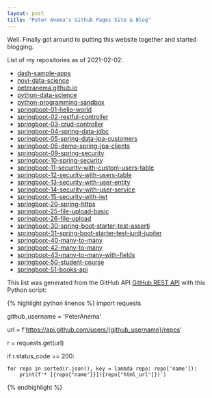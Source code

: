 ```yaml
---
layout: post
title: "Peter Anema's Github Pages Site & Blog"
---
```


Well. Finally got around to putting this website together and started blogging. 

List of my repositories as of 2021-02-02:

* [dash-sample-apps](https://github.com/PeterAnema/dash-sample-apps)
* [novi-data-science](https://github.com/PeterAnema/novi-data-science)
* [peteranema.github.io](https://github.com/PeterAnema/peteranema.github.io)
* [python-data-science](https://github.com/PeterAnema/python-data-science)
* [python-programming-sandbox](https://github.com/PeterAnema/python-programming-sandbox)
* [springboot-01-hello-world](https://github.com/PeterAnema/springboot-01-hello-world)
* [springboot-02-restful-controller](https://github.com/PeterAnema/springboot-02-restful-controller)
* [springboot-03-crud-controller](https://github.com/PeterAnema/springboot-03-crud-controller)
* [springboot-04-spring-data-jdbc](https://github.com/PeterAnema/springboot-04-spring-data-jdbc)
* [springboot-05-spring-data-jpa-customers](https://github.com/PeterAnema/springboot-05-spring-data-jpa-customers)
* [springboot-06-demo-spring-jpa-clients](https://github.com/PeterAnema/springboot-06-demo-spring-jpa-clients)
* [springboot-09-spring-security](https://github.com/PeterAnema/springboot-09-spring-security)
* [springboot-10-spring-security](https://github.com/PeterAnema/springboot-10-spring-security)
* [springboot-11-security-with-custom-users-table](https://github.com/PeterAnema/springboot-11-security-with-custom-users-table)
* [springboot-12-security-with-users-table](https://github.com/PeterAnema/springboot-12-security-with-users-table)
* [springboot-13-security-with-user-entity](https://github.com/PeterAnema/springboot-13-security-with-user-entity)
* [springboot-14-security-with-user-service](https://github.com/PeterAnema/springboot-14-security-with-user-service)
* [springboot-15-security-with-jwt](https://github.com/PeterAnema/springboot-15-security-with-jwt)
* [springboot-20-spring-https](https://github.com/PeterAnema/springboot-20-spring-https)
* [springboot-25-file-upload-basic](https://github.com/PeterAnema/springboot-25-file-upload-basic)
* [springboot-26-file-upload](https://github.com/PeterAnema/springboot-26-file-upload)
* [springboot-30-spring-boot-starter-test-assertj](https://github.com/PeterAnema/springboot-30-spring-boot-starter-test-assertj)
* [springboot-31-spring-boot-starter-test-junit-jupiter](https://github.com/PeterAnema/springboot-31-spring-boot-starter-test-junit-jupiter)
* [springboot-40-many-to-many](https://github.com/PeterAnema/springboot-40-many-to-many)
* [springboot-42-many-to-many](https://github.com/PeterAnema/springboot-42-many-to-many)
* [springboot-43-many-to-many-with-fields](https://github.com/PeterAnema/springboot-43-many-to-many-with-fields)
* [springboot-50-student-course](https://github.com/PeterAnema/springboot-50-student-course)
* [springboot-51-books-api](https://github.com/PeterAnema/springboot-51-books-api)

This list was generated from the GitHub API [GitHub REST API](https://docs.github.com/en/rest) with this Python script:

{% highlight python linenos %}
import requests

github_username = 'PeterAnema'

url = f'https://api.github.com/users/{github_username}/repos'

r = requests.get(url)

if r.status_code == 200:

    for repo in sorted(r.json(), key = lambda repo: repo['name']):
        print(f'* [{repo["name"]}]({repo["html_url"]})')
{% endhighlight %}
